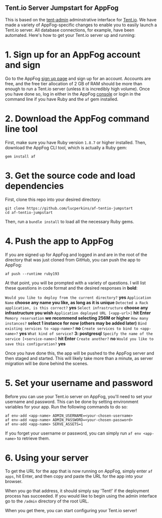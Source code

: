 ## Tent.io Server Jumpstart for AppFog

This is based on the [tent-admin](https://github.com/tent/tentd) adminstrative interface for [Tent.io](https://tent.io). We have made a variety of AppFog-specific changes to enable you to easily launch a Tent.io server. All database connections, for example, have been automated. Here's how to get your Tent.io server up and running:

# 1. Sign up for an AppFog account and sign

Go to the AppFog [sign up page](https://console.appfog.com/) and sign up for an account. Accounts are free, and the free tier allocation of 2 GB of RAM should be more than enough to run a Tent.io server (unless it is incredibly high volume). Once you have done so, log in either in the AppFog [console](https://console.appfog.com/) or login in the command line if you have Ruby and the `af` gem installed.

# 2. Download the AppFog command line tool

First, make sure you have Ruby version `1.8.7` or higher installed. Then, download the AppFog CLI tool, which is actually a Ruby gem:

```
gem install af
```

# 3. Get the source code and load dependencies

First, clone this repo into your desired directory:

```
git clone https://github.com/lucperkins/af-tentio-jumpstart
cd af-tentio-jumpstart
```

Then, run a `bundle install` to load all the necessary Ruby gems.

# 4. Push the app to AppFog

If you are signed up for AppFog and logged in and are in the root of the directory that was just cloned from GitHub, you can push the app to AppFog:

```
af push --runtime ruby193
```

At that point, you will be prompted with a variety of questions. I will list these questions in code format and the desired responses in **bold**:

`Would you like to deploy from the current directory?` **yes**
`Application Name` **choose any name you like, as long as it is unique**
`Detected a Rack application, is this correct?` **yes**
`Select infrastructure` **choose any infrastructure you wish**
`Application deployed URL [<app-url>]` **hit Enter**
`Memory reservation` **we recommend selecting 256M or higher**
`How many instances?` **select 1 instance for now (others may be added later)**
`Bind existing services to <app-name>?` **no**
`Create services to bind to <app-name>?` **yes**
`What kind of service?` **3: postgresql**
`Specify the name of the service [<service-name>]` **hit Enter**
`Create another?` **no**
`Would you like to save this configuration?` **yes**

Once you have done this, the app will be pushed to the AppFog server and then staged and started. This will likely take more than a minute, as server migration will be done behind the scenes.

# 5. Set your username and password

Before you can use your Tent.io server on AppFog, you'll need to set your username and password. This can be done by setting environment variables for your app. Run the following commands to do so:

```
af env-add <app-name> ADMIN_USERNAME=<your-chosen-username>
af env-add <app-name> ADMIN_PASSWORD=<your-chosen-password>
af env-add <app-name> SERVE_ASSETS=1
```

If you forget your username or password, you can simply run `af env <app-name>` to retrieve them.

# 6. Using your server

To get the URL for the app that is now running on AppFog, simply enter `af apps`, hit Enter, and then copy and paste the URL for the app into your browser.

When you go that address, it should simply say 'Tent!' if the deployment process has succeeded. If you would like to begin using the admin interface go to the `/admin` directory of the root URL.

When you get there, you can start configuring your Tent.io server!